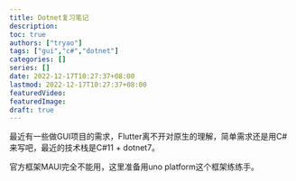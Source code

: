 ```yaml
---
title: Dotnet复习笔记
description:
toc: true
authors: ["tryao"]
tags: ["gui","c#","dotnet"]
categories: []
series: []
date: 2022-12-17T10:27:37+08:00
lastmod: 2022-12-17T10:27:37+08:00
featuredVideo:
featuredImage:
draft: true
---
```


最近有一些做GUI项目的需求，Flutter离不开对原生的理解，简单需求还是用C#来写吧，最近的技术栈是C#11 + dotnet7。

官方框架MAUI完全不能用，这里准备用uno platform这个框架练练手。

